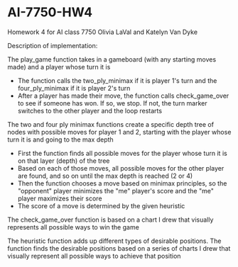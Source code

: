 # AI-7750-HW4
Homework 4 for AI class 7750
Olivia LaVal and Katelyn Van Dyke

Description of implementation:

The play_game function takes in a gameboard (with any starting moves made) and a player whose turn it is
- The function calls the two_ply_minimax if it is player 1's turn and the four_ply_minimax if it is player 2's turn
- After a player has made their move, the function calls check_game_over to see if someone has won. If so, we stop. If not, the turn marker switches to the other player and the loop restarts

The two and four ply minimax functions create a specific depth tree of nodes with possible moves for player 1 and 2, starting with the player whose turn it is and going to the max depth
- First the function finds all possible moves for the player whose turn it is on that layer (depth) of the tree
- Based on each of those moves, all possible moves for the other player are found, and so on until the max depth is reached (2 or 4)
- Then the function chooses a move based on minimax principles, so the "opponent" player minimizes the "me" player's score and the "me" player maximizes their score
- The score of a move is determined by the given heuristic

The check_game_over function is based on a chart I drew that visually represents all possible ways to win the game

The heuristic function adds up different types of desirable positions. The function finds the desirable positions based on a series of charts I drew that visually represent all possible ways to achieve that position
